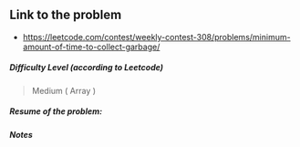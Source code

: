 ## Link to the problem
 
 - https://leetcode.com/contest/weekly-contest-308/problems/minimum-amount-of-time-to-collect-garbage/
 
##### Difficulty Level (according to Leetcode)
 
 > Medium ( Array )
 
##### Resume of the problem:



##### Notes
  